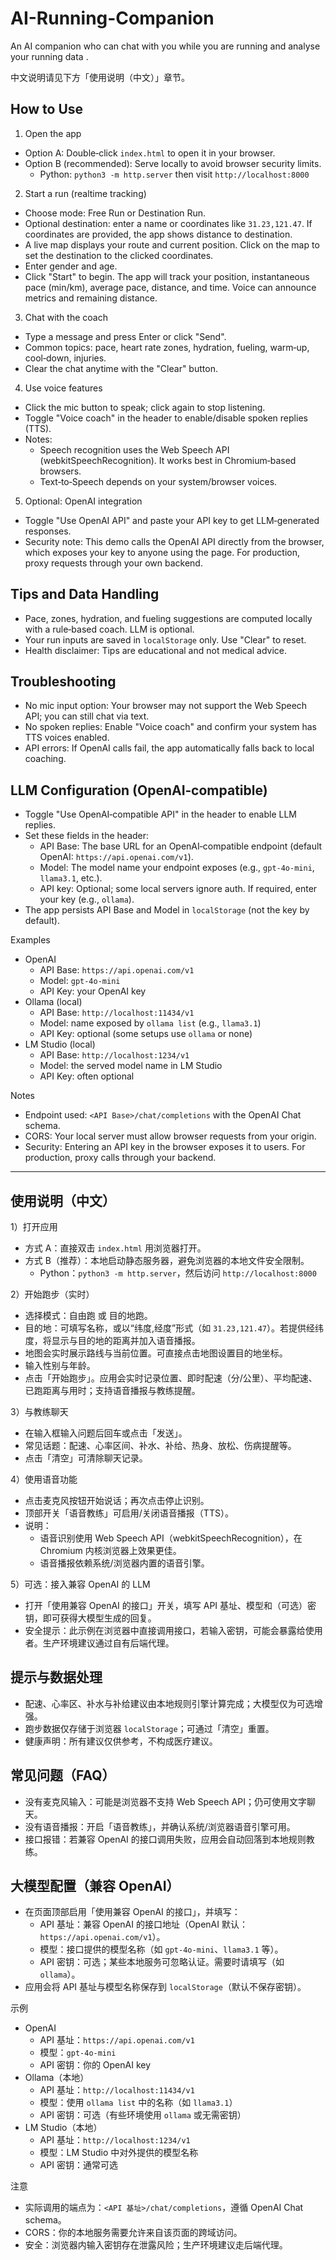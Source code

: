 # AI-Running-Companion
An AI companion who can chat with you while you are running and analyse your running data .

中文说明请见下方「使用说明（中文）」章节。

## How to Use

1) Open the app
- Option A: Double‑click `index.html` to open it in your browser.
- Option B (recommended): Serve locally to avoid browser security limits.
  - Python: `python3 -m http.server` then visit `http://localhost:8000`

2) Start a run (realtime tracking)
- Choose mode: Free Run or Destination Run.
- Optional destination: enter a name or coordinates like `31.23,121.47`. If coordinates are provided, the app shows distance to destination.
- A live map displays your route and current position. Click on the map to set the destination to the clicked coordinates.
- Enter gender and age.
- Click "Start" to begin. The app will track your position, instantaneous pace (min/km), average pace, distance, and time. Voice can announce metrics and remaining distance.

3) Chat with the coach
- Type a message and press Enter or click "Send".
- Common topics: pace, heart rate zones, hydration, fueling, warm‑up, cool‑down, injuries.
- Clear the chat anytime with the "Clear" button.

4) Use voice features
- Click the mic button to speak; click again to stop listening.
- Toggle "Voice coach" in the header to enable/disable spoken replies (TTS).
- Notes:
  - Speech recognition uses the Web Speech API (webkitSpeechRecognition). It works best in Chromium‑based browsers.
  - Text‑to‑Speech depends on your system/browser voices.

5) Optional: OpenAI integration
- Toggle "Use OpenAI API" and paste your API key to get LLM‑generated responses.
- Security note: This demo calls the OpenAI API directly from the browser, which exposes your key to anyone using the page. For production, proxy requests through your own backend.

## Tips and Data Handling
- Pace, zones, hydration, and fueling suggestions are computed locally with a rule‑based coach. LLM is optional.
- Your run inputs are saved in `localStorage` only. Use "Clear" to reset.
- Health disclaimer: Tips are educational and not medical advice.

## Troubleshooting
- No mic input option: Your browser may not support the Web Speech API; you can still chat via text.
- No spoken replies: Enable "Voice coach" and confirm your system has TTS voices enabled.
- API errors: If OpenAI calls fail, the app automatically falls back to local coaching.

## LLM Configuration (OpenAI‑compatible)
- Toggle "Use OpenAI‑compatible API" in the header to enable LLM replies.
- Set these fields in the header:
  - API Base: The base URL for an OpenAI‑compatible endpoint (default OpenAI: `https://api.openai.com/v1`).
  - Model: The model name your endpoint exposes (e.g., `gpt-4o-mini`, `llama3.1`, etc.).
  - API key: Optional; some local servers ignore auth. If required, enter your key (e.g., `ollama`).
- The app persists API Base and Model in `localStorage` (not the key by default).

Examples
- OpenAI
  - API Base: `https://api.openai.com/v1`
  - Model: `gpt-4o-mini`
  - API Key: your OpenAI key
- Ollama (local)
  - API Base: `http://localhost:11434/v1`
  - Model: name exposed by `ollama list` (e.g., `llama3.1`)
  - API Key: optional (some setups use `ollama` or none)
- LM Studio (local)
  - API Base: `http://localhost:1234/v1`
  - Model: the served model name in LM Studio
  - API Key: often optional

Notes
- Endpoint used: `<API Base>/chat/completions` with the OpenAI Chat schema.
- CORS: Your local server must allow browser requests from your origin.
- Security: Entering an API key in the browser exposes it to users. For production, proxy calls through your backend.

---

## 使用说明（中文）

1）打开应用
- 方式 A：直接双击 `index.html` 用浏览器打开。
- 方式 B（推荐）：本地启动静态服务器，避免浏览器的本地文件安全限制。
  - Python：`python3 -m http.server`，然后访问 `http://localhost:8000`

2）开始跑步（实时）
- 选择模式：自由跑 或 目的地跑。
- 目的地：可填写名称，或以“纬度,经度”形式（如 `31.23,121.47`）。若提供经纬度，将显示与目的地的距离并加入语音播报。
- 地图会实时展示路线与当前位置。可直接点击地图设置目的地坐标。
- 输入性别与年龄。
- 点击「开始跑步」。应用会实时记录位置、即时配速（分/公里）、平均配速、已跑距离与用时；支持语音播报与教练提醒。

3）与教练聊天
- 在输入框输入问题后回车或点击「发送」。
- 常见话题：配速、心率区间、补水、补给、热身、放松、伤病提醒等。
- 点击「清空」可清除聊天记录。

4）使用语音功能
- 点击麦克风按钮开始说话；再次点击停止识别。
- 顶部开关「语音教练」可启用/关闭语音播报（TTS）。
- 说明：
  - 语音识别使用 Web Speech API（webkitSpeechRecognition），在 Chromium 内核浏览器上效果更佳。
  - 语音播报依赖系统/浏览器内置的语音引擎。

5）可选：接入兼容 OpenAI 的 LLM
- 打开「使用兼容 OpenAI 的接口」开关，填写 API 基址、模型和（可选）密钥，即可获得大模型生成的回复。
- 安全提示：此示例在浏览器中直接调用接口，若输入密钥，可能会暴露给使用者。生产环境建议通过自有后端代理。

## 提示与数据处理
- 配速、心率区、补水与补给建议由本地规则引擎计算完成；大模型仅为可选增强。
- 跑步数据仅存储于浏览器 `localStorage`；可通过「清空」重置。
- 健康声明：所有建议仅供参考，不构成医疗建议。

## 常见问题（FAQ）
- 没有麦克风输入：可能是浏览器不支持 Web Speech API；仍可使用文字聊天。
- 没有语音播报：开启「语音教练」，并确认系统/浏览器语音引擎可用。
- 接口报错：若兼容 OpenAI 的接口调用失败，应用会自动回落到本地规则教练。

## 大模型配置（兼容 OpenAI）
- 在页面顶部启用「使用兼容 OpenAI 的接口」，并填写：
  - API 基址：兼容 OpenAI 的接口地址（OpenAI 默认：`https://api.openai.com/v1`）。
  - 模型：接口提供的模型名称（如 `gpt-4o-mini`、`llama3.1` 等）。
  - API 密钥：可选；某些本地服务可忽略认证。需要时请填写（如 `ollama`）。
- 应用会将 API 基址与模型名称保存到 `localStorage`（默认不保存密钥）。

示例
- OpenAI
  - API 基址：`https://api.openai.com/v1`
  - 模型：`gpt-4o-mini`
  - API 密钥：你的 OpenAI key
- Ollama（本地）
  - API 基址：`http://localhost:11434/v1`
  - 模型：使用 `ollama list` 中的名称（如 `llama3.1`）
  - API 密钥：可选（有些环境使用 `ollama` 或无需密钥）
- LM Studio（本地）
  - API 基址：`http://localhost:1234/v1`
  - 模型：LM Studio 中对外提供的模型名称
  - API 密钥：通常可选

注意
- 实际调用的端点为：`<API 基址>/chat/completions`，遵循 OpenAI Chat schema。
- CORS：你的本地服务需要允许来自该页面的跨域访问。
- 安全：浏览器内输入密钥存在泄露风险；生产环境建议走后端代理。
